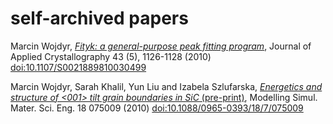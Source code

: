 
self-archived papers
====================

Marcin Wojdyr,
[_Fityk: a general-purpose peak fitting program_](fityk-JAC-10-reprint.pdf),
Journal of Applied Crystallography 43 (5), 1126-1128 (2010)
[doi:10.1107/S0021889810030499](http://dx.doi.org/10.1107/S0021889810030499)

Marcin Wojdyr, Sarah Khalil, Yun Liu and Izabela Szlufarska,
[_Energetics and structure of <001> tilt grain boundaries in SiC_ (pre-print)](Wojdyr-tilt_GB_in_SiC-MSMSE-2010.pdf),
Modelling Simul. Mater. Sci. Eng. 18 075009 (2010)
[doi:10.1088/0965-0393/18/7/075009](http://dx.doi.org/10.1088/0965-0393/18/7/075009)

